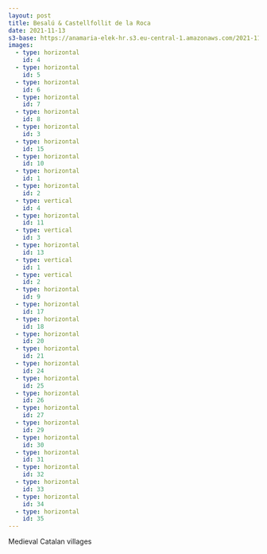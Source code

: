 ```yaml
---
layout: post
title: Besalú & Castellfollit de la Roca 
date: 2021-11-13
s3-base: https://anamaria-elek-hr.s3.eu-central-1.amazonaws.com/2021-11-13-besalu-castellfollit
images:
  - type: horizontal
    id: 4
  - type: horizontal
    id: 5
  - type: horizontal
    id: 6
  - type: horizontal
    id: 7
  - type: horizontal
    id: 8
  - type: horizontal
    id: 3
  - type: horizontal
    id: 15
  - type: horizontal
    id: 10
  - type: horizontal
    id: 1
  - type: horizontal
    id: 2
  - type: vertical
    id: 4
  - type: horizontal
    id: 11
  - type: vertical
    id: 3
  - type: horizontal
    id: 13
  - type: vertical
    id: 1
  - type: vertical
    id: 2
  - type: horizontal
    id: 9
  - type: horizontal
    id: 17
  - type: horizontal
    id: 18
  - type: horizontal
    id: 20
  - type: horizontal
    id: 21
  - type: horizontal
    id: 24
  - type: horizontal
    id: 25
  - type: horizontal
    id: 26
  - type: horizontal
    id: 27
  - type: horizontal
    id: 29
  - type: horizontal
    id: 30
  - type: horizontal
    id: 31
  - type: horizontal
    id: 32
  - type: horizontal
    id: 33
  - type: horizontal
    id: 34
  - type: horizontal
    id: 35
---
```


 Medieval Catalan villages

